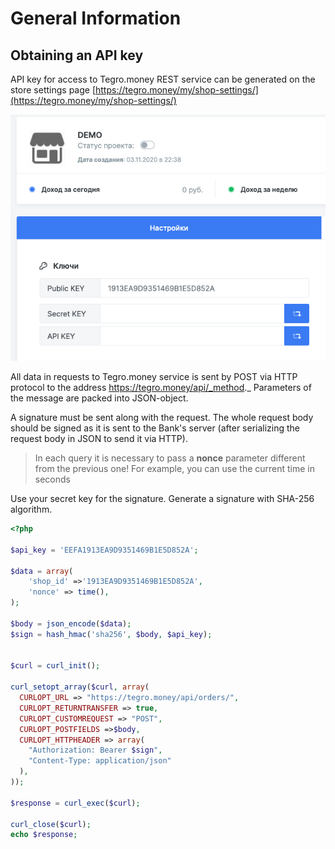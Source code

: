 # General Information

## Obtaining an API key

API key for access to Tegro.money REST service can be generated on the store settings page [https://tegro.money/my/shop-settings/](https://tegro.money/my/shop-settings/)

![](<../../../.gitbook/assets/image (55).png>)

All data in requests to Tegro.money service is sent by POST via HTTP protocol to the address https://tegro.money/api/_method._ Parameters of the message are packed into JSON-object.

A signature must be sent along with the request. The whole request body should be signed as it is sent to the Bank's server (after serializing the request body in JSON to send it via HTTP).

> In each query it is necessary to pass a **nonce** parameter different from the previous one! For example, you can use the current time in seconds

Use your secret key for the signature. Generate a signature with SHA-256 algorithm.

```php
<?php

$api_key = 'EEFA1913EA9D9351469B1E5D852A';

$data = array(
    'shop_id' =>'1913EA9D9351469B1E5D852A',
    'nonce' => time(),
);

$body = json_encode($data);
$sign = hash_hmac('sha256', $body, $api_key);


$curl = curl_init();

curl_setopt_array($curl, array(
  CURLOPT_URL => "https://tegro.money/api/orders/",
  CURLOPT_RETURNTRANSFER => true,
  CURLOPT_CUSTOMREQUEST => "POST",
  CURLOPT_POSTFIELDS =>$body,
  CURLOPT_HTTPHEADER => array(
    "Authorization: Bearer $sign",
    "Content-Type: application/json"
  ),
));

$response = curl_exec($curl);

curl_close($curl);
echo $response;
```
